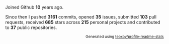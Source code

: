 Joined Github **10** years ago.

Since then I pushed **3161** commits, opened **35** issues, submitted **103** pull requests, received **685** stars across **215** personal projects and contributed to **37** public repositories.

<p align="right"><sub>Generated using <a href="https://github.com/marketplace/actions/profile-readme-stats">teoxoy/profile-readme-stats</a></sub></p>
